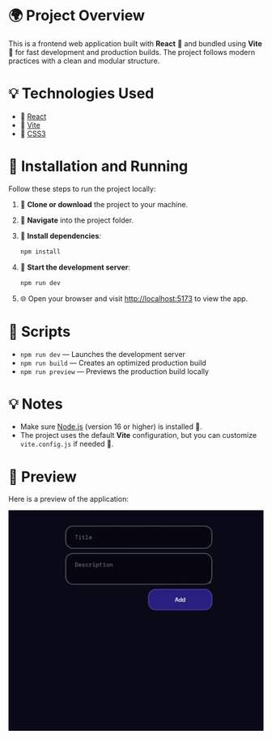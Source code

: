 # 🌍 Project Overview

This is a frontend web application built with **React** 🚀 and bundled using **Vite** 🌟 for fast development and production builds. The project follows modern practices with a clean and modular structure.

# 💡 Technologies Used

- 🎨 [React](https://react.dev/)
- 🎉 [Vite](https://vitejs.dev/)
- 💄 [CSS3](https://developer.mozilla.org/en-US/docs/Web/CSS)

# 📝 Installation and Running

Follow these steps to run the project locally:

1. 🔄 **Clone or download** the project to your machine.

2. 🛀 **Navigate** into the project folder.

3. 🔢 **Install dependencies**:

   ```bash
   npm install
   ```

4. 🚀 **Start the development server**:

   ```bash
   npm run dev
   ```

5. 🌐 Open your browser and visit [http://localhost:5173](http://localhost:5173) to view the app.

# 🔧 Scripts

- `npm run dev` — Launches the development server
- `npm run build` — Creates an optimized production build
- `npm run preview` — Previews the production build locally

# 💡 Notes

- Make sure [Node.js](https://nodejs.org/) (version 16 or higher) is installed 🌱.
- The project uses the default **Vite** configuration, but you can customize `vite.config.js` if needed 📂.

# 📸 Preview

Here is a preview of the application:

![App Preview](./preview.gif)